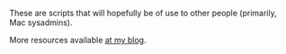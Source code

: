 These are scripts that will hopefully be of use to other people (primarily, Mac sysadmins).

More resources available [at my blog](http://mikesolin.com).